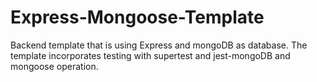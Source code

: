 # Express-Mongoose-Template

Backend template that is using Express and mongoDB as database. The template incorporates testing with supertest and jest-mongoDB and mongoose operation.
